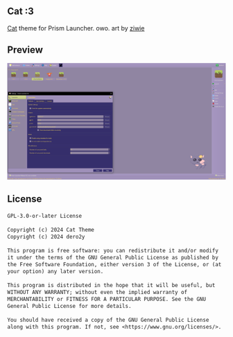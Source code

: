 <!--
SPDX-FileCopyrightText: 2024 dero2y <tooltech@proton.me>

SPDX-License-Identifier: CC0-1.0

-->

Cat :3
---
[Cat](https://tooltech.neocities.org/) theme for Prism Launcher. owo. art by [ziwie](https://github.com/ziwie)


## Preview
![Cat Preview](preview.png)

## License
```
GPL-3.0-or-later License

Copyright (c) 2024 Cat Theme
Copyright (c) 2024 dero2y

This program is free software: you can redistribute it and/or modify it under the terms of the GNU General Public License as published by the Free Software Foundation, either version 3 of the License, or (at your option) any later version.

This program is distributed in the hope that it will be useful, but WITHOUT ANY WARRANTY; without even the implied warranty of MERCHANTABILITY or FITNESS FOR A PARTICULAR PURPOSE. See the GNU General Public License for more details.

You should have received a copy of the GNU General Public License along with this program. If not, see <https://www.gnu.org/licenses/>.
```
